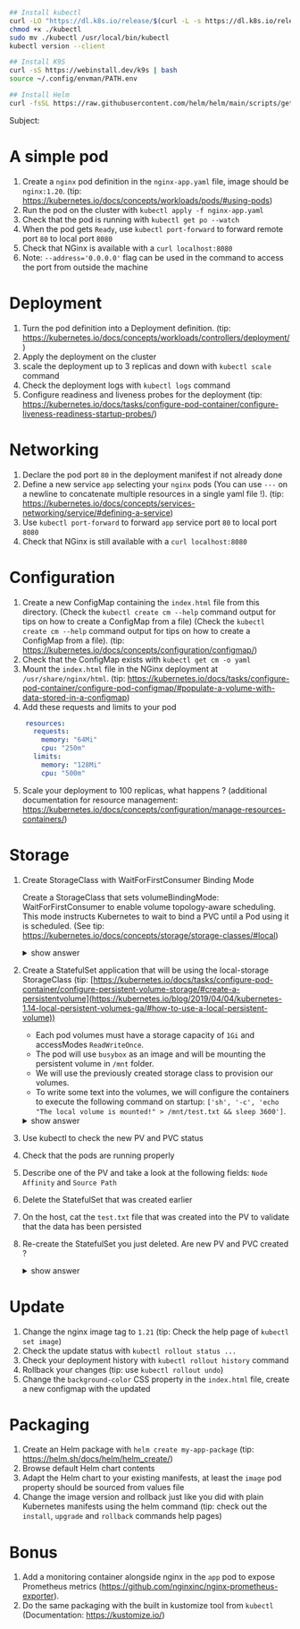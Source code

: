 


```sh

## Install kubectl
curl -LO "https://dl.k8s.io/release/$(curl -L -s https://dl.k8s.io/release/stable.txt)/bin/linux/amd64/kubectl"
chmod +x ./kubectl
sudo mv ./kubectl /usr/local/bin/kubectl
kubectl version --client

## Install K9S
curl -sS https://webinstall.dev/k9s | bash
source ~/.config/envman/PATH.env

## Install Helm
curl -fsSL https://raw.githubusercontent.com/helm/helm/main/scripts/get-helm-3 | bash
```


Subject:


# A simple pod

1. Create a `nginx` pod definition in the `nginx-app.yaml` file, image should be `nginx:1.20`. (tip: https://kubernetes.io/docs/concepts/workloads/pods/#using-pods)
2. Run the pod on the cluster with `kubectl apply -f nginx-app.yaml`
3. Check that the pod is running with `kubectl get po --watch`
4. When the pod gets `Ready`, use `kubectl port-forward` to forward remote port `80` to local port `8080`
5. Check that NGinx is available with a `curl localhost:8080`
6. Note: `--address='0.0.0.0'` flag can be used in the command to access the port from outside the machine

# Deployment

1. Turn the pod definition into a Deployment definition. (tip: https://kubernetes.io/docs/concepts/workloads/controllers/deployment/)
2. Apply the deployment on the cluster
3. scale the deployment up to 3 replicas and down with `kubectl scale` command
4. Check the deployment logs with `kubectl logs` command
5. Configure readiness and liveness probes for the deployment (tip: https://kubernetes.io/docs/tasks/configure-pod-container/configure-liveness-readiness-startup-probes/)

# Networking

1. Declare the pod port `80` in the deployment manifest if not already done
2. Define a new service `app` selecting your `nginx` pods (You can use `---` on a newline to concatenate multiple resources in a single yaml file !). (tip: https://kubernetes.io/docs/concepts/services-networking/service/#defining-a-service)
3. Use `kubectl port-forward` to forward `app` service port `80` to local port `8080`
4. Check that NGinx is still available with a `curl localhost:8080`

# Configuration

1. Create a new ConfigMap containing the `index.html` file from this directory. (Check the `kubectl create cm --help` command output for tips on how to create a ConfigMap from a file) (Check the `kubectl create cm --help` command output for tips on how to create a ConfigMap from a file). (tip: https://kubernetes.io/docs/concepts/configuration/configmap/)
2. Check that the ConfigMap exists with `kubectl get cm -o yaml`
3. Mount the `index.html` file in the NGinx deployment at `/usr/share/nginx/html`. (tip: https://kubernetes.io/docs/tasks/configure-pod-container/configure-pod-configmap/#populate-a-volume-with-data-stored-in-a-configmap)
4. Add these requests and limits to your pod
```yaml
    resources:
      requests:
        memory: "64Mi"
        cpu: "250m"
      limits:
        memory: "128Mi"
        cpu: "500m"
```
5. Scale your deployment to 100 replicas, what happens ? (additional documentation for resource management: https://kubernetes.io/docs/concepts/configuration/manage-resources-containers/)

# Storage

1. Create StorageClass with WaitForFirstConsumer Binding Mode

   Create a StorageClass that sets volumeBindingMode: WaitForFirstConsumer to enable volume topology-aware scheduling. This mode instructs Kubernetes to wait to bind a PVC until a Pod using it is scheduled. (See tip: https://kubernetes.io/docs/concepts/storage/storage-classes/#local)

   <details><summary>show answer</summary>
   <p>
   
   ```
   cat << EOF | kubectl apply -f -
   kind: StorageClass
   apiVersion: storage.k8s.io/v1
   metadata:
     name: local-storage
   provisioner: kubernetes.io/no-provisioner
   volumeBindingMode: WaitForFirstConsumer
   EOF
   ```

    </p>
    </details>

2. Create a StatefulSet application that will be using the local-storage StorageClass (tip: [https://kubernetes.io/docs/tasks/configure-pod-container/configure-persistent-volume-storage/#create-a-persistentvolume](https://kubernetes.io/blog/2019/04/04/kubernetes-1.14-local-persistent-volumes-ga/#how-to-use-a-local-persistent-volume))

   - Each pod volumes must have a storage capacity of `1Gi` and accessModes `ReadWriteOnce`.
   - The pod will use `busybox` as an image and will be mounting the persistent volume in `/mnt` folder.
   - We will use the previously created storage class to provision our volumes.
   - To write some text into the volumes, we will configure the containers to execute the following command on startup: `['sh', '-c', 'echo "The local volume is mounted!" > /mnt/test.txt && sleep 3600']`.

   <details><summary>show answer</summary>
   <p>
   
   ```
   cat << EOF | kubectl apply -f -
   apiVersion: apps/v1
   kind: StatefulSet
   metadata:
     name: my-app-with-local-storage
   spec:
     replicas: 3
     selector:
       matchLabels:
         app: my-app-with-local-storage
     template:
       metadata:
         labels:
           app: my-app-with-local-storage
       spec:
         containers:
         - name: my-container
           image: registry.k8s.io/busybox
           command:
           - "/bin/sh"
           args:
           - "-c"
           - 'echo "The local volume is mounted!" > /mnt/test.txt && sleep 3600'
           volumeMounts:
           - name: my-volume
             mountPath: /mnt
     volumeClaimTemplates:
     - metadata:
         name: my-volume
       spec:
         accessModes: [ "ReadWriteOnce" ]
         storageClassName: "local-path"
         resources:
           requests:
             storage: 1Gi
   EOF
   ```

   </p>
   </details>

4. Use kubectl to check the new PV and PVC status

5. Check that the pods are running properly

6. Describe one of the PV and take a look at the following fields: `Node Affinity` and `Source Path`

7. Delete the StatefulSet that was created earlier

8. On the host, cat the `test.txt` file that was created into the PV to validate that the data has been persisted

9. Re-create the StatefulSet you just deleted. Are new PV and PVC created ?

   <details><summary>show answer</summary>
   <p>
       
       No. the .spec.volumeClaimTemplates field in the STS sets a fixed name for the PVC which will result in the previously created ones to be used.
   </p>
   </details>

# Update

1. Change the nginx image tag to `1.21` (tip: Check the help page of `kubectl set image`)
2. Check the update status with `kubectl rollout status ...`
3. Check your deployment history with `kubectl rollout history` command
4. Rollback your changes (tip: use `kubectl rollout undo`)
5. Change the `background-color` CSS property in the `index.html` file, create a new configmap with the updated

# Packaging

1. Create an Helm package with `helm create my-app-package` (tip: https://helm.sh/docs/helm/helm_create/)
2. Browse default Helm chart contents
3. Adapt the Helm chart to your existing manifests, at least the `image` pod property should be sourced from values file
4. Change the image version and rollback just like you did with plain Kubernetes manifests using the helm command (tip: check out the `install`, `upgrade` and `rollback` commands help pages)


# Bonus

1. Add a monitoring container alongside nginx in the `app` pod to expose Prometheus metrics (https://github.com/nginxinc/nginx-prometheus-exporter).
2. Do the same packaging with the built in kustomize tool from `kubectl` (Documentation: https://kustomize.io/)
